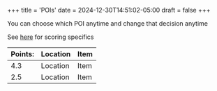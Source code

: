+++
title = 'POIs'
date = 2024-12-30T14:51:02-05:00
draft = false
+++

You can choose which POI anytime and change that decision anytime

See [here](https://shadybraden.com/jetlag/rules/#rules) for scoring specifics

| Points: | Location | Item |
| ------- | -------- | ---- |
| 4.3     | Location | Item |
| 2.5     | Location | Item |


